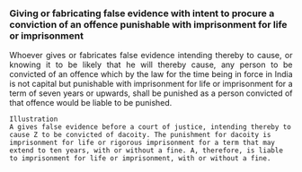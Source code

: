 ### Giving or fabricating false evidence with intent to procure a conviction of an offence punishable with imprisonment for life or imprisonment
<div style="text-align: justify">

Whoever gives or fabricates false evidence intending thereby to cause, or knowing it to be likely that he will thereby cause, any person to be convicted of an offence which by the law for the time being in force in India is not capital but punishable with imprisonment for life or imprisonment for a term of seven years or upwards, shall be punished as a person convicted of that offence would be liable to be punished.

</div>

    Illustration
    A gives false evidence before a court of justice, intending thereby to cause Z to be convicted of dacoity. The punishment for dacoity is imprisonment for life or rigorous imprisonment for a term that may extend to ten years, with or without a fine. A, therefore, is liable to imprisonment for life or imprisonment, with or without a fine.
